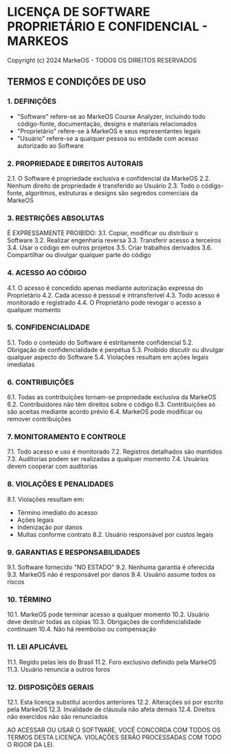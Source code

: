 # LICENÇA DE SOFTWARE PROPRIETÁRIO E CONFIDENCIAL - MARKEOS

Copyright (c) 2024 MarkeOS - TODOS OS DIREITOS RESERVADOS

## TERMOS E CONDIÇÕES DE USO

### 1. DEFINIÇÕES
- "Software" refere-se ao MarkeOS Course Analyzer, incluindo todo código-fonte, documentação, designs e materiais relacionados
- "Proprietário" refere-se à MarkeOS e seus representantes legais
- "Usuário" refere-se a qualquer pessoa ou entidade com acesso autorizado ao Software

### 2. PROPRIEDADE E DIREITOS AUTORAIS
2.1. O Software é propriedade exclusiva e confidencial da MarkeOS
2.2. Nenhum direito de propriedade é transferido ao Usuário
2.3. Todo o código-fonte, algoritmos, estruturas e designs são segredos comerciais da MarkeOS

### 3. RESTRIÇÕES ABSOLUTAS
É EXPRESSAMENTE PROIBIDO:
3.1. Copiar, modificar ou distribuir o Software
3.2. Realizar engenharia reversa
3.3. Transferir acesso a terceiros
3.4. Usar o código em outros projetos
3.5. Criar trabalhos derivados
3.6. Compartilhar ou divulgar qualquer parte do código

### 4. ACESSO AO CÓDIGO
4.1. O acesso é concedido apenas mediante autorização expressa do Proprietário
4.2. Cada acesso é pessoal e intransferível
4.3. Todo acesso é monitorado e registrado
4.4. O Proprietário pode revogar o acesso a qualquer momento

### 5. CONFIDENCIALIDADE
5.1. Todo o conteúdo do Software é estritamente confidencial
5.2. Obrigação de confidencialidade é perpétua
5.3. Proibido discutir ou divulgar qualquer aspecto do Software
5.4. Violações resultam em ações legais imediatas

### 6. CONTRIBUIÇÕES
6.1. Todas as contribuições tornam-se propriedade exclusiva da MarkeOS
6.2. Contribuidores não têm direitos sobre o código
6.3. Contribuições só são aceitas mediante acordo prévio
6.4. MarkeOS pode modificar ou remover contribuições

### 7. MONITORAMENTO E CONTROLE
7.1. Todo acesso e uso é monitorado
7.2. Registros detalhados são mantidos
7.3. Auditorias podem ser realizadas a qualquer momento
7.4. Usuários devem cooperar com auditorias

### 8. VIOLAÇÕES E PENALIDADES
8.1. Violações resultam em:
   - Término imediato do acesso
   - Ações legais
   - Indenização por danos
   - Multas conforme contrato
8.2. Usuário responsável por custos legais

### 9. GARANTIAS E RESPONSABILIDADES
9.1. Software fornecido "NO ESTADO"
9.2. Nenhuma garantia é oferecida
9.3. MarkeOS não é responsável por danos
9.4. Usuário assume todos os riscos

### 10. TÉRMINO
10.1. MarkeOS pode terminar acesso a qualquer momento
10.2. Usuário deve destruir todas as cópias
10.3. Obrigações de confidencialidade continuam
10.4. Não há reembolso ou compensação

### 11. LEI APLICÁVEL
11.1. Regido pelas leis do Brasil
11.2. Foro exclusivo definido pela MarkeOS
11.3. Usuário renuncia a outros foros

### 12. DISPOSIÇÕES GERAIS
12.1. Esta licença substitui acordos anteriores
12.2. Alterações só por escrito pela MarkeOS
12.3. Invalidade de cláusula não afeta demais
12.4. Direitos não exercidos não são renunciados

AO ACESSAR OU USAR O SOFTWARE, VOCÊ CONCORDA COM TODOS OS TERMOS DESTA LICENÇA.
VIOLAÇÕES SERÃO PROCESSADAS COM TODO O RIGOR DA LEI.